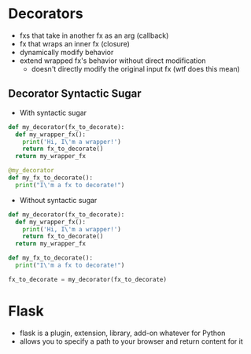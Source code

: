 # Decorators  
- fxs that take in another fx as an arg (callback)
- fx that wraps an inner fx (closure)
- dynamically modify behavior
- extend wrapped fx's behavior without direct modification
    - doesn't directly modify the original input fx (wtf does this mean)  

## Decorator Syntactic Sugar  
- With syntactic sugar
```python
def my_decorator(fx_to_decorate):
  def my_wrapper_fx():
    print('Hi, I\'m a wrapper!')
    return fx_to_decorate()
  return my_wrapper_fx

@my_decorator
def my_fx_to_decorate():
  print("I\'m a fx to decorate!")
```

- Without syntactic sugar
```python
def my_decorator(fx_to_decorate):
  def my_wrapper_fx():
    print('Hi, I\'m a wrapper!')
    return fx_to_decorate()
  return my_wrapper_fx

def my_fx_to_decorate():
  print("I\'m a fx to decorate!")

fx_to_decorate = my_decorator(fx_to_decorate)
```

# Flask 
- flask is a plugin, extension, library, add-on whatever for Python  
- allows you to specify a path to your browser and return content for it  

